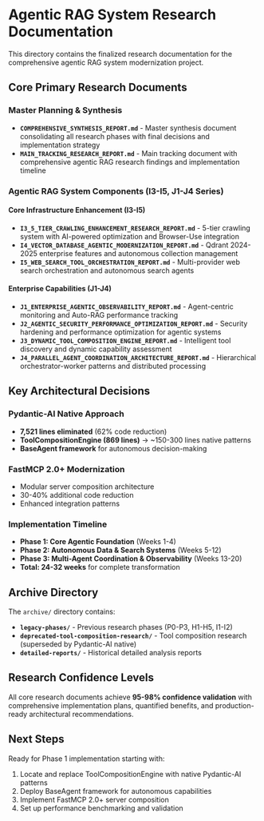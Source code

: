 # Agentic RAG System Research Documentation

This directory contains the finalized research documentation for the comprehensive agentic RAG system modernization project.

## Core Primary Research Documents

### Master Planning & Synthesis
- **`COMPREHENSIVE_SYNTHESIS_REPORT.md`** - Master synthesis document consolidating all research phases with final decisions and implementation strategy
- **`MAIN_TRACKING_RESEARCH_REPORT.md`** - Main tracking document with comprehensive agentic RAG research findings and implementation timeline

### Agentic RAG System Components (I3-I5, J1-J4 Series)

#### Core Infrastructure Enhancement (I3-I5)
- **`I3_5_TIER_CRAWLING_ENHANCEMENT_RESEARCH_REPORT.md`** - 5-tier crawling system with AI-powered optimization and Browser-Use integration
- **`I4_VECTOR_DATABASE_AGENTIC_MODERNIZATION_REPORT.md`** - Qdrant 2024-2025 enterprise features and autonomous collection management
- **`I5_WEB_SEARCH_TOOL_ORCHESTRATION_REPORT.md`** - Multi-provider web search orchestration and autonomous search agents

#### Enterprise Capabilities (J1-J4)
- **`J1_ENTERPRISE_AGENTIC_OBSERVABILITY_REPORT.md`** - Agent-centric monitoring and Auto-RAG performance tracking
- **`J2_AGENTIC_SECURITY_PERFORMANCE_OPTIMIZATION_REPORT.md`** - Security hardening and performance optimization for agentic systems
- **`J3_DYNAMIC_TOOL_COMPOSITION_ENGINE_REPORT.md`** - Intelligent tool discovery and dynamic capability assessment
- **`J4_PARALLEL_AGENT_COORDINATION_ARCHITECTURE_REPORT.md`** - Hierarchical orchestrator-worker patterns and distributed processing

## Key Architectural Decisions

### Pydantic-AI Native Approach
- **7,521 lines eliminated** (62% code reduction)
- **ToolCompositionEngine (869 lines)** → ~150-300 lines native patterns
- **BaseAgent framework** for autonomous decision-making

### FastMCP 2.0+ Modernization
- Modular server composition architecture
- 30-40% additional code reduction
- Enhanced integration patterns

### Implementation Timeline
- **Phase 1: Core Agentic Foundation** (Weeks 1-4)
- **Phase 2: Autonomous Data & Search Systems** (Weeks 5-12)
- **Phase 3: Multi-Agent Coordination & Observability** (Weeks 13-20)
- **Total: 24-32 weeks** for complete transformation

## Archive Directory

The `archive/` directory contains:
- **`legacy-phases/`** - Previous research phases (P0-P3, H1-H5, I1-I2)
- **`deprecated-tool-composition-research/`** - Tool composition research (superseded by Pydantic-AI native)
- **`detailed-reports/`** - Historical detailed analysis reports

## Research Confidence Levels

All core research documents achieve **95-98% confidence validation** with comprehensive implementation plans, quantified benefits, and production-ready architectural recommendations.

## Next Steps

Ready for Phase 1 implementation starting with:
1. Locate and replace ToolCompositionEngine with native Pydantic-AI patterns
2. Deploy BaseAgent framework for autonomous capabilities
3. Implement FastMCP 2.0+ server composition
4. Set up performance benchmarking and validation